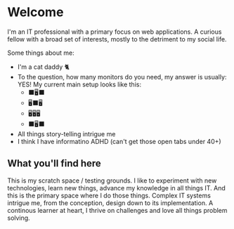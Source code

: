 # Welcome
I'm an IT professional with a primary focus on web applications. A curious fellow with a broad set of interests, mostly to the detriment to my social life.

Some things about me:
- I'm a cat daddy 🐈
- To the question, how many monitors do you need, my answer is usually: YES! My current main setup looks like this:
  - ⬛🖥️⬛
  - 🖥️⬛🖥️
  - 🖥️🖥️🖥️
  - ⬛🖥️⬛  
- All things story-telling intrigue me
- I think I have informatino ADHD (can't get those open tabs under 40+)

## What you'll find here
This is my scratch space / testing grounds. I like to experiment with new technologies, learn new things, advance my knowledge in all things IT. And this is the primary space where I do those things.
Complex IT systems intrigue me, from the conception, design down to its implementation. A continous learner at heart, I thrive on challenges and love all things problem solving.


